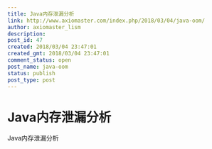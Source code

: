 ```yaml
---
title: Java内存泄漏分析
link: http://www.axiomaster.com/index.php/2018/03/04/java-oom/
author: axiomaster_lism
description: 
post_id: 47
created: 2018/03/04 23:47:01
created_gmt: 2018/03/04 23:47:01
comment_status: open
post_name: java-oom
status: publish
post_type: post
---
```


# Java内存泄漏分析

Java内存泄漏分析